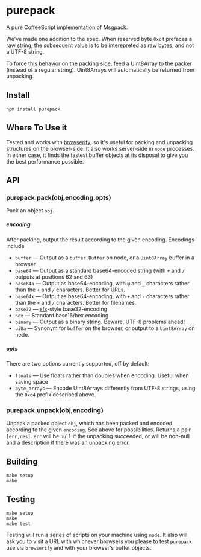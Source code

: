 purepack
========

A pure CoffeeScript implementation of Msgpack.

We've made one addition to the spec.  When reserved byte `0xc4` prefaces
a raw string, the subsequent value is to be interepreted as raw bytes, and
not a UTF-8 string.

To force this behavior on the packing side, feed a Uint8Array to the packer
(instead of a regular string).  Uint8Arrays will automatically be returned
from unpacking.

## Install

    npm install purepack

## Where To Use it

Tested and works with [browserify](https://github.com/substack/node-browserify), so
it's useful for packing and unpacking structures on the browser-side.  It also works
server-side in `node` processes.  In either case, it finds the fastest buffer
objects at its disposal to give you the best performance possible.

## API

### purepack.pack(obj,encoding,opts)

Pack an object `obj`.

##### encoding

After packing, output the result according to the given encoding.  Encodings include

* `buffer` — Output as a `buffer.Buffer` on node, or a `Uint8Array` buffer in a browser
* `base64` — Output as a standard base64-encoded string (with `+` and `/` outputs at positions 62 and 63)
* `base64a` — Output as base64-encoding, with `@` and `_` characters rather than
the `+` and `/` characters.  Better for URLs.
* `base64x` — Output as base64-encoding, with `+` and `-` characters rather than
the `+` and `/` characters.  Better for filenames.
* `base32` — [sfs](https://github.com/okws/sfslite)-style base32-encoding
* `hex` — Standard base16/hex encoding
* `binary` — Output as a binary string. Beware, UTF-8 problems ahead!
* `ui8a` — Synonym for `buffer` on the browser, or output to a `Uint8Array` on node.

##### opts

There are two options currently supported, off by default:

* `floats` — Use floats rather than doubles when encoding.  Useful when saving space
* `byte_arrays` — Encode Uint8Arrays differently from UTF-8 strings, using the `0xc4`
prefix described above.

### purepack.unpack(obj,encoding)

Unpack a packed object `obj`, which has been packed and encoded according to the 
given `encoding`.  See above for possibilities.  Returns a pair `[err,res]`.  `err`
will be `null` if the unpacking succeeded, or will be non-null and a description
if there was an unpacking error. 

## Building

    make setup
    make

## Testing

    make setup
    make
    make test

Testing will run a series of scripts on your machine using `node`.  It also will
ask you to visit a URL with whichever browsers you please to test `purepack` 
use via `browserify` and with your browser's buffer objects.     
